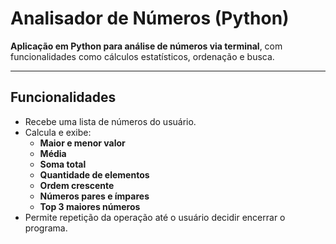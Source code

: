# Analisador de Números (Python)

**Aplicação em Python para análise de números via terminal**, com funcionalidades como cálculos estatísticos, ordenação e busca.

---

##  Funcionalidades
- Recebe uma lista de números do usuário.
- Calcula e exibe:
  - **Maior e menor valor**
  - **Média**
  - **Soma total**
  - **Quantidade de elementos**
  - **Ordem crescente**
  - **Números pares e ímpares**
  - **Top 3 maiores números**
- Permite repetição da operação até o usuário decidir encerrar o programa.
